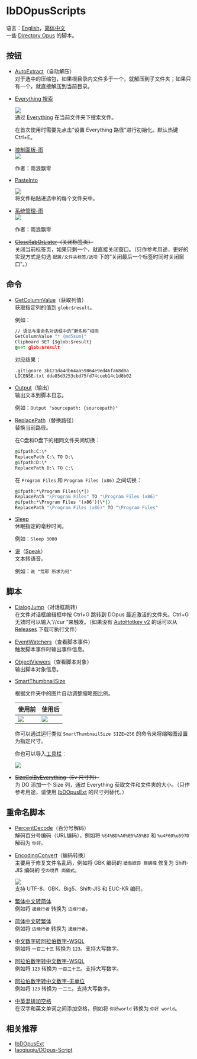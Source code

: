 # IbDOpusScripts
语言：[English](README.md)，[简体中文](README.zh-Hans.md)  
一些 [Directory Opus](https://github.com/Chaoses-Ib/DirectoryOpus) 的脚本。

## 按钮
- [AutoExtract](Buttons/AutoExtract.js)（自动解压）  
  对于选中的压缩包，如果根目录内文件多于一个，就解压到子文件夹；如果只有一个，就直接解压到当前目录。
- [Everything 搜索](Buttons/EverythingSearch.zh-Hans.cmd.dcf)
  
  ![](Buttons/images/EverythingSearch.zh-Hans.png)  
  通过 [Everything](https://www.voidtools.com/) 在当前文件夹下搜索文件。

  在首次使用时需要先点击“设置 Everything 路径”进行初始化。默认热键 Ctrl+E。
- [控制面板-雨](Buttons/控制面板-雨.cmd.dcf)  
  ![](Buttons/images/控制面板-雨.png)

  作者：雨浪飘零
- [PasteInto](Buttons/PasteInto.zh-Hans.dcf)

  ![](Buttons/images/PasteInto.zh-Hans.png)  
  将文件粘贴进选中的每个文件夹中。

- [系统管理-雨](Buttons/系统管理-雨.cmd.dcf)  
  ![](Buttons/images/系统管理-雨.png)

  作者：雨浪飘零
- ~~[CloseTabOrLister](Buttons/CloseTabOrLister.js)（关闭标签页）~~  
  关闭当前标签页，如果只剩一个，就直接关闭窗口。（只作参考用途，更好的实现方式是勾选 `配置/文件夹标签/选项` 下的“关闭最后一个标签时同时关闭窗口”。）

## 命令
- [GetColumnValue](Commands/GetColumnValue.ouc)（获取列值）  
  获取指定列的值到 `glob:$result`。

  例如：
  ```cmd
  // 语法与重命名对话框中的“新名称”相同
  GetColumnValue "* {md5sum}"
  Clipboard SET {$glob:$result}
  @set glob:$result
  ```
  对应结果：
  ```
  .gitignore 3b121da4db64aa59864e9ed46fa68d0a
  LICENSE.txt dda85d3253cbd75fd74cceb14c1d8b02
  ```
- [Output](Commands/Output.ouc)（输出）  
  输出文本到脚本日志。  

  例如：`Output "sourcepath: {sourcepath}"`
- [ReplacePath](Commands/ReplacePath.ouc)（替换路径）  
  替换当前路径。

  在C盘和D盘下的相同文件夹间切换：
  ```cmd
  @ifpath:C:\*
  ReplacePath C:\ TO D:\
  @ifpath:D:\*
  ReplacePath D:\ TO C:\
  ```

  在 `Program Files` 和 `Program Files (x86)` 之间切换：
  ```cmd
  @ifpath:*\Program Files(\*|)
  ReplacePath "\Program Files" TO "\Program Files (x86)"
  @ifpath:*\Program Files '(x86')(\*|)
  ReplacePath "\Program Files (x86)" TO "\Program Files"
  ```
- [Sleep](Commands/Sleep.ouc)  
  休眠指定的毫秒时间。
  
  例如：`Sleep 3000`
- [说](Commands/Speak.zh-Hans.ouc)（[Speak](Commands/Speak.ouc)）  
  文本转语音。

  例如：`说 "荒耶 所求为何"`

## 脚本
- [DialogJump](Scripts/DialogJump.ahk)（对话框跳转）  
  在文件对话框编辑框中按 Ctrl+G 跳转到 DOpus 最近激活的文件夹。Ctrl+G 无效时可以输入“//cur ”来触发。（如果没有 [AutoHotkey v2](https://www.autohotkey.com/v2/) 的话可以从 [Releases](../../releases) 下载可执行文件）
- [EventWatchers](Scripts/EventWatchers)（查看脚本事件）  
  触发脚本事件时输出事件信息。
- [ObjectViewers](Scripts/ObjectViewers)（查看脚本对象）  
  输出脚本对象信息。
- [SmartThumbnailSize](Scripts/SmartThumbnailSize/SmartThumbnailSize.js)

  根据文件夹中的图片自动调整缩略图比例。

  使用前 | 使用后
  --- | ---
  ![](Scripts/SmartThumbnailSize/images/before.png) | ![](Scripts/SmartThumbnailSize/images/after.png)

  你可以通过运行类似 `SmartThumbnailSize SIZE=256` 的命令来将缩略图设置为指定尺寸。

  你也可以导入[工具栏](Scripts/SmartThumbnailSize/SmartThumbnailSize.cmd.dop)：

  ![](Scripts/SmartThumbnailSize/images/toolbar.png)
- ~~[SizeColByEverything](Scripts/SizeColByEverything/README.zh-Hans.md)（Ev 尺寸列）~~  
  为 DO 添加一个 Size 列，通过 Everything 获取文件和文件夹的大小。（只作参考用途，请使用 [IbDOpusExt](https://github.com/Chaoses-Ib/IbDOpusExt) 的尺寸列替代。）

## 重命名脚本
- [PercentDecode](Rename%20Scripts/PercentDecode.js)（百分号解码）  
  解码百分号编码（URL编码），例如将 `%E4%BD%A0%E5%A5%BD` 和 `%u4F60%u597D` 解码为 `你好`。 
- [EncodingConvert](Rename%20Scripts/EncodingConvert.js)（编码转换）  
  主要用于修复文件名乱码，例如将 GBK 编码的 `嬻偺嫬奅 椉媀幃` 修复为 Shift-JIS 编码的 `空の境界 両儀式`。 

  ![](Rename%20Scripts/images/EncodingConvert.zh-Hans.png)  
  支持 UTF-8、GBK、Big5、Shift-JIS 和 EUC-KR 编码。
- [繁体中文转简体](Rename%20Scripts/繁体中文转简体.js)  
  例如将 `邊緣行者` 转换为 `边缘行者`。
- [简体中文转繁体](Rename%20Scripts/简体中文转繁体.js)  
  例如将 `边缘行者` 转换为 `邊緣行者`。
- [中文数字转阿拉伯数字-WSQL](Rename%20Scripts/中文数字转阿拉伯数字-WSQL.vbs)  
  例如将 `一百二十三` 转换为 `123`。支持大写数字。
- [阿拉伯数字转中文数字-WSQL](Rename%20Scripts/阿拉伯数字转中文数字-WSQL.vbs)  
  例如将 `123` 转换为 `一百二十三`。支持大写数字。
- [阿拉伯数字转中文数字-无单位](Rename%20Scripts/阿拉伯数字转中文数字-无单位.js)  
  例如将 `123` 转换为 `一二三`。支持大写数字。
- [中英混排加空格](Rename%20Scripts/中英混排加空格.js)  
  在汉字和英文单词之间添加空格，例如将 `你好world` 转换为 `你好 world`。

## 相关推荐
- [IbDOpusExt](https://github.com/Chaoses-Ib/IbDOpusExt)
- [laoqiuqiu/DOpus-Script](https://github.com/laoqiuqiu/DOpus-Script)
